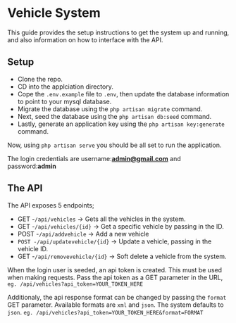 # Vehicle System

This guide provides the setup instructions to get the system up and running, and also information on how to interface with the API.

## Setup

- Clone the repo.
- CD into the applciation directory.
- Cope the `.env.example` file to `.env`, then update the database information to point to your mysql database. 
- Migrate the database using the `php artisan migrate` command. 
- Next, seed the database using the `php artisan db:seed` command. 
- Lastly, generate an application key using the `php artisan key:generate` command.

Now, using `php artisan serve` you should be all set to run the application.

The login credentials are username:**admin@gmail.com** and password:**admin**

## The API

The API exposes 5 endpoints;
- GET -`/api/vehicles` -> Gets all the vehicles in the system.
- GET -`/api/vehicles/{id}` -> Get a specific vehicle by passing in the ID.
- POST -`/api/addvehicle` -> Add a new vehicle
- `POST -/api/updatevehicle/{id}` -> Update a vehicle, passing in the vehicle ID.
- GET -`/api/removevehicle/{id}` -> Soft delete a vehicle from the system.  

When the login user is seeded, an api token is created. This must be used when making requests. Pass the api token as a GET parameter in the URL, `eg. /api/vehicles?api_token=YOUR_TOKEN_HERE`

Additionaly, the api response format can be changed by passing the `format` GET parameter. Available formats are `xml` and `json`. The system defaults to `json`.  `eg. /api/vehicles?api_token=YOUR_TOKEN_HERE&format=FORMAT`